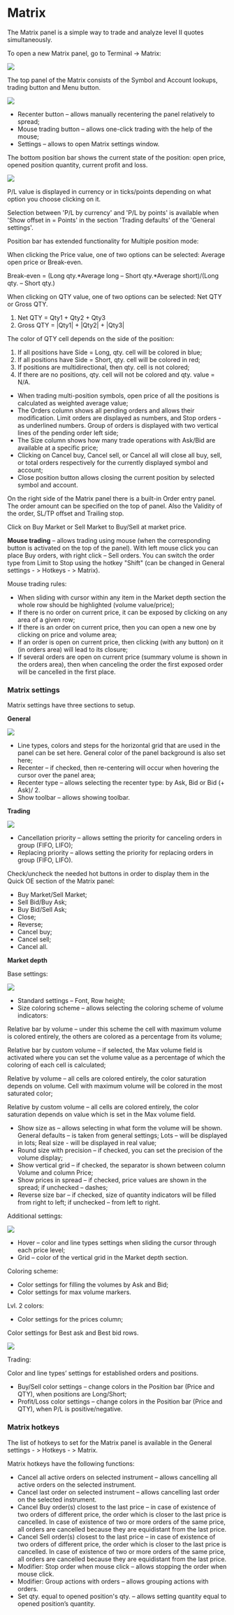 # Matrix

The Matrix panel is a simple way to trade and analyze level II quotes simultaneously.

To open a new Matrix panel, go to Terminal -&gt; Matrix:

![](../../../.gitbook/assets/55%20%281%29.png)

The top panel of the Matrix consists of the Symbol and Account lookups, trading button and Menu button.

![](../../../.gitbook/assets/56%20%281%29.png)

* Recenter button – allows manually recentering the panel relatively to spread;
* Mouse trading button – allows one-click trading with the help of the mouse;
* Settings – allows to open Matrix settings window.

The bottom position bar shows the current state of the position: open price, opened position quantity, current profit and loss.

![](../../../.gitbook/assets/57.png)

P/L value is displayed in currency or in ticks/points depending on what option you choose clicking on it.

Selection between 'P/L by currency' and 'P/L by points' is available when 'Show offset in = Points' in the section 'Trading defaults' of the 'General settings'.

Position bar has extended functionality for Multiple position mode:

When clicking the Price value, one of two options can be selected: Average open price or Break-even.

Break-even = \(Long qty.\*Average long – Short qty.\*Average short\)/\(Long qty. – Short qty.\)

When clicking on QTY value, one of two options can be selected: Net QTY or Gross QTY.

1. Net QTY = Qty1 + Qty2 + Qty3
2. Gross QTY = \|Qty1\| + \|Qty2\| + \|Qty3\|

The color of QTY cell depends on the side of the position:

1. If all positions have Side = Long, qty. cell will be colored in blue;
2. If all positions have Side = Short, qty. cell will be colored in red;
3. If positions are multidirectional, then qty. cell is not colored;
4. If there are no positions, qty. cell will not be colored and qty. value = N/A.

* When trading multi-position symbols, open price of all the positions is calculated as weighted average value;
* The Orders column shows all pending orders and allows their modification. Limit orders are displayed as numbers, and Stop orders - as underlined numbers. Group of orders is displayed with two vertical lines of the pending order left side;
* The Size column shows how many trade operations with Ask/Bid are available at a specific price;
* Clicking on Cancel buy, Cancel sell, or Cancel all will close all buy, sell, or total orders respectively for the currently displayed symbol and account;
* Close position button allows closing the current position by selected symbol and account.

On the right side of the Matrix panel there is a built-in Order entry panel. The order amount can be specified on the top of panel. Also the Validity of the order, SL/TP offset and Trailing stop.

Click on Buy Market or Sell Market to Buy/Sell at market price.

**Mouse trading** – allows trading using mouse \(when the corresponding button is activated on the top of the panel\). With left mouse click you can place Buy orders, with right click – Sell orders. You can switch the order type from Limit to Stop using the hotkey "Shift" \(can be changed in General settings - &gt; Hotkeys - &gt; Matrix\).

Mouse trading rules:

* When sliding with cursor within any item in the Market depth section the whole row should be highlighted \(volume value/price\);
* If there is no order on current price, it can be exposed by clicking on any area of a given row;
* If there is an order on current price, then you can open a new one by clicking on price and volume area;
* If an order is open on current price, then clicking \(with any button\) on it \(in orders area\) will lead to its closure;
* If several orders are open on current price \(summary volume is shown in the orders area\), then when canceling the order the first exposed order will be cancelled in the first place.

### **Matrix settings**

Matrix settings have three sections to setup.

**General**

![](../../../.gitbook/assets/screenshot_3%20%2812%29.jpg)

* Line types, colors and steps for the horizontal grid that are used in the panel can be set here. General color of the panel background is also set here;
* Recenter – if checked, then re-centering will occur when hovering the cursor over the panel area;
* Recenter type – allows selecting the recenter type: by Ask, Bid or Bid \(+ Ask\)/ 2.
* Show toolbar – allows showing toolbar.

**Trading**

![](../../../.gitbook/assets/59.png)

* Cancellation priority – allows setting the priority for canceling orders in group \(FIFO, LIFO\);
* Replacing priority – allows setting the priority for replacing orders in group \(FIFO, LIFO\).

Check/uncheck the needed hot buttons in order to display them in the Quick OE section of the Matrix panel:

* Buy Market/Sell Market;
* Sell Bid/Buy Ask;
* Buy Bid/Sell Ask;
* Close;
* Reverse;
* Cancel buy;
* Cancel sell;
* Cancel all.

**Market depth**

Base settings:

![](../../../.gitbook/assets/60.png)

* Standard settings – Font, Row height;
* Size coloring scheme – allows selecting the coloring scheme of volume indicators:

Relative bar by volume – under this scheme the cell with maximum volume is colored entirely, the others are colored as a percentage from its volume;

Relative bar by custom volume – if selected, the Max volume field is activated where you can set the volume value as a percentage of which the coloring of each cell is calculated;

Relative by volume – all cells are colored entirely, the color saturation depends on volume. Cell with maximum volume will be colored in the most saturated color;

Relative by custom volume – all cells are colored entirely, the color saturation depends on value which is set in the Max volume field.

* Show size as – allows selecting in what form the volume will be shown. General defaults – is taken from general settings; Lots – will be displayed in lots; Real size - will be displayed in real value;
* Round size with precision – if checked, you can set the precision of the volume display;
* Show vertical grid – if checked, the separator is shown between column Volume and column Price;
* Show prices in spread – if checked, price values are shown in the spread; if unchecked – dashes;
* Reverse size bar – if checked, size of quantity indicators will be filled from right to left; if unchecked – from left to right.

Additional settings:

![](../../../.gitbook/assets/61.png)

* Hover – color and line types settings when sliding the cursor through each price level;
* Grid – color of the vertical grid in the Market depth section.

Coloring scheme:

* Color settings for filling the volumes by Ask and Bid;
* Color settings for max volume markers.

Lvl. 2 colors:

* Color settings for the prices column;

Color settings for Best ask and Best bid rows.

![](../../../.gitbook/assets/62.png)

Trading:

Color and line types’ settings for established orders and positions.

* Buy/Sell color settings – change colors in the Position bar \(Price and QTY\), when positions are Long/Short;
* Profit/Loss color settings – change colors in the Position bar \(Price and QTY\), when P/L is positive/negative.

### **Matrix hotkeys**

The list of hotkeys to set for the Matrix panel is available in the General settings - &gt; Hotkeys - &gt; Matrix.

Matrix hotkeys have the following functions:

*  Cancel all active orders on selected instrument – allows cancelling all active orders on the selected instrument.
*  Cancel last order on selected instrument – allows cancelling last order on the selected instrument.
*  Cancel Buy order\(s\) closest to the last price – in case of existence of two orders of different price, the order which is closer to the last price is cancelled. In case of existence of two or more orders of the same price, all orders are cancelled because they are equidistant from the last price.
*  Cancel Sell order\(s\) closest to the last price – in case of existence of two orders of different price, the order which is closer to the last price is cancelled. In case of existence of two or more orders of the same price, all orders are cancelled because they are equidistant from the last price.
*  Modifier: Stop order when mouse click – allows stopping the order when mouse click.
*  Modifier: Group actions with orders – allows grouping actions with orders.
*  Set qty. equal to opened position's qty. – allows setting quantity equal to opened position’s quantity.



